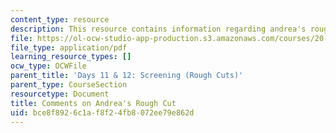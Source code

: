 ```yaml
---
content_type: resource
description: This resource contains information regarding andrea's rough cut.
file: https://ol-ocw-studio-app-production.s3.amazonaws.com/courses/20-219-becoming-the-next-bill-nye-writing-and-hosting-the-educational-show-january-iap-2015/bce8f8926c1af8f24fb8072ee79e862d_MIT20_219IAP15_Andreacom.pdf
file_type: application/pdf
learning_resource_types: []
ocw_type: OCWFile
parent_title: 'Days 11 & 12: Screening (Rough Cuts)'
parent_type: CourseSection
resourcetype: Document
title: Comments on Andrea's Rough Cut
uid: bce8f892-6c1a-f8f2-4fb8-072ee79e862d
---
```

